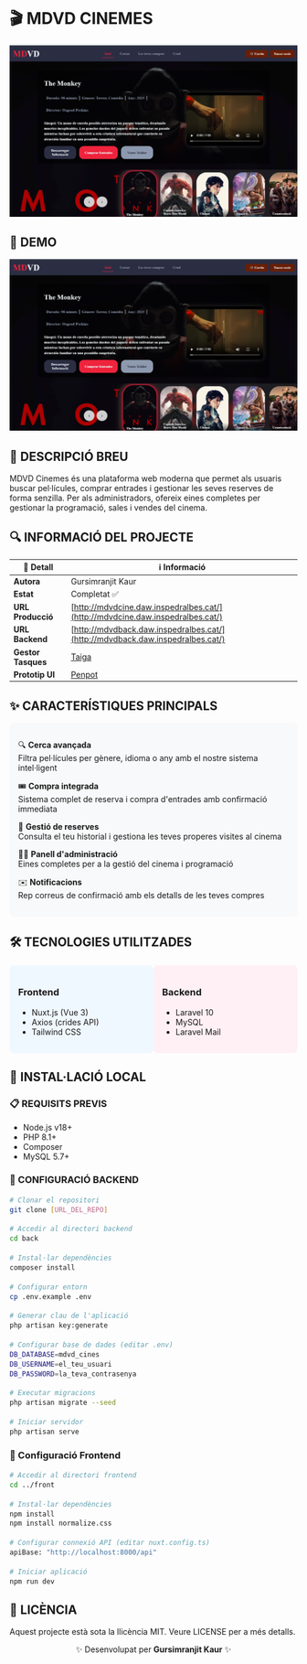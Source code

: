 # 🎬 MDVD CINEMES 

![alt text](image.png)

## 📝 DEMO

[![Demo](image.png)](https://youtu.be/zmet-AdSK9w?si=33pcTUKXYA0iDL3c)



## 📝 DESCRIPCIÓ BREU
MDVD Cinemes és una plataforma web moderna que permet als usuaris buscar pel·lícules, comprar entrades i gestionar les seves reserves de forma senzilla. Per als administradors, ofereix eines completes per gestionar la programació, sales i vendes del cinema.

## 🔍 INFORMACIÓ DEL PROJECTE

| 📌 Detall          | ℹ️ Informació |
|--------------------|---------------|
| **Autora**         | Gursimranjit Kaur |
| **Estat**          | Completat ✅ |
| **URL Producció**  | [http://mdvdcine.daw.inspedralbes.cat/](http://mdvdcine.daw.inspedralbes.cat/) |
| **URL Backend**    | [http://mdvdback.daw.inspedralbes.cat/](http://mdvdback.daw.inspedralbes.cat/) |
| **Gestor Tasques** | [Taiga](https://tree.taiga.io/project/simrankaur-tr3-cinema-simran/timeline) |
| **Prototip UI**    | [Penpot](https://design.penpot.app/#/view?file-id=456eee66-5663-80cb-8005-d35604cdc330) |

## ✨ CARACTERÍSTIQUES PRINCIPALS

<div style="background: #f8f9fa; padding: 15px; border-radius: 8px; margin: 15px 0;">

🔍 **Cerca avançada**  
Filtra pel·lícules per gènere, idioma o any amb el nostre sistema intel·ligent

🎟 **Compra integrada**  
Sistema complet de reserva i compra d'entrades amb confirmació immediata

📅 **Gestió de reserves**  
Consulta el teu historial i gestiona les teves properes visites al cinema

👨‍💼 **Panell d'administració**  
Eines completes per a la gestió del cinema i programació

✉️ **Notificacions**  
Rep correus de confirmació amb els detalls de les teves compres

</div>

## 🛠 TECNOLOGIES UTILITZADES

<div style="display: flex; justify-content: space-between; margin: 20px 0;">

<div style="width: 48%; background: #f0f8ff; padding: 15px; border-radius: 8px;">

### **Frontend**
- Nuxt.js (Vue 3)
- Axios (crides API)
- Tailwind CSS

</div>

<div style="width: 48%; background: #fff0f5; padding: 15px; border-radius: 8px;">

### **Backend**
- Laravel 10
- MySQL
- Laravel Mail

</div>

</div>

## 🚀 INSTAL·LACIÓ LOCAL

### 📋 REQUISITS PREVIS
- Node.js v18+
- PHP 8.1+
- Composer
- MySQL 5.7+

### 🔧 CONFIGURACIÓ BACKEND

```bash
# Clonar el repositori
git clone [URL_DEL_REPO]

# Accedir al directori backend
cd back

# Instal·lar dependències
composer install

# Configurar entorn
cp .env.example .env

# Generar clau de l'aplicació
php artisan key:generate

# Configurar base de dades (editar .env)
DB_DATABASE=mdvd_cines
DB_USERNAME=el_teu_usuari
DB_PASSWORD=la_teva_contrasenya

# Executar migracions
php artisan migrate --seed

# Iniciar servidor
php artisan serve
```

### 🔧 Configuració Frontend

```bash
# Accedir al directori frontend
cd ../front

# Instal·lar dependències
npm install
npm install normalize.css

# Configurar connexió API (editar nuxt.config.ts)
apiBase: "http://localhost:8000/api"

# Iniciar aplicació
npm run dev

```
## 📄 LICÈNCIA
Aquest projecte està sota la llicència MIT. Veure LICENSE per a més detalls.

<div align="center"> ✨ Desenvolupat per <b>Gursimranjit Kaur</b> ✨ </div> 

